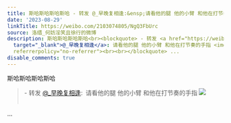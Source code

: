 ```yaml
---
title: 斯哈斯哈斯哈斯哈 - 转发 @_早晚复相逢:&ensp;请看他的腿 他的小臂 和他在打节奏的手指 [图片]
date: '2023-08-29'
linkTitle: https://weibo.com/2103074805/NgQ3FbUrc
source: 洛缙_何妨淫笑且徐行的微博
description: 斯哈斯哈斯哈斯哈<br><blockquote> - 转发 <a href="https://weibo.com/5515878484"
  target="_blank">@_早晚复相逢</a>: 请看他的腿 他的小臂 和他在打节奏的手指 <img style="" src="https://tvax1.sinaimg.cn/large/0061i3Y0ly1hhdqv9n02dg30u00u0e8m.gif"
  referrerpolicy="no-referrer"><br><br></blockquote> ...
disable_comments: true
---
```

斯哈斯哈斯哈斯哈<br><blockquote> - 转发 <a href="https://weibo.com/5515878484" target="_blank">@_早晚复相逢</a>: 请看他的腿 他的小臂 和他在打节奏的手指 <img style="" src="https://tvax1.sinaimg.cn/large/0061i3Y0ly1hhdqv9n02dg30u00u0e8m.gif" referrerpolicy="no-referrer"><br><br></blockquote> ...